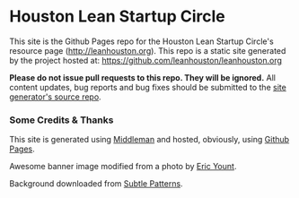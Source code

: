# Houston Lean Startup Circle

This site is the Github Pages repo for the Houston Lean Startup Circle's resource page (http://leanhouston.org). This repo is a static site generated by the project hosted at: https://github.com/leanhouston/leanhouston.org

**Please do not issue pull requests to this repo. They will be ignored.** All content updates, bug reports and bug fixes should be submitted to the [site generator's source repo](https://github.com/leanhouston/leanhouston.org).

### Some Credits & Thanks

This site is generated using [Middleman](http://middlemanapp.com/) and hosted, obviously, using [Github Pages](http://pages.github.com/).

Awesome banner image modified from a photo by [Eric Yount](https://www.flickr.com/photos/sanlouee/).

Background downloaded from [Subtle Patterns](http://www.subtlepatterns.com).
